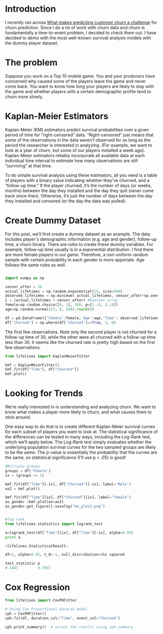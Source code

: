 # Introduction

I recently ran across [What makes predicting customer churn a challenge](https://medium.com/@b.khaleghi/what-makes-predicting-customer-churn-a-challenge-be195f35366e) for churn prediction. Since I do a lot of work with churn data and churn is fundamentally a time-to-event problem, I decided to check them out. I have decided to demo with the most well-known survival analysis models with the dummy player dataset.


# The problem

Suppose you work on a Top 10 mobile game. You and your producers have concerned why caused some of the players leave the game and never come back. You want to know how long your players are likely to stay with the game and whether players with a certain demographic profile tend to churn more slowly.


# Kaplan-Meier Estimators

Kaplan-Meier (KM) estimators predict survival probabilities over a given period of time for “right-censored” data. “Right-censored” just means that some of the observations in the data weren’t observed for as long as the period the researcher is interested in analyzing. (For example, we want to look at a year of churn, but some of our players installed a week ago). Kaplan-Meier estimators reliably incorporate all available data at each individual time interval to estimate how many observations are still “surviving” at that time.

To do simple survival analysis using these estimators, all you need is a table of players with a binary value indicating whether they’ve churned, and a “follow-up time.” If the player churned, it’s the number of days (or weeks, months) between the day they installed and the day they quit (never come back since then). Otherwise, it’s just the number of days between the day they installed and censored (or the day the data was pulled).


# Create Dummy Dataset

For this post, we’ll first create a dummy dataset as an example. The data includes player's demographic information (e.g. age and gender), follow-up time, a churn binary. There are rules to create these dummy variables. For example, follow-up time usually is in a exponential distribution. I find there are more female players in our game. Therefore, a non-uniform random sample with certain probability in each gender is more apporiate. Age follows the same rules as well.

```python

import numpy as np

censor_after = 30
actual_lifetimes = np.random.exponential(15, size=500)
observed_lifetimes = np.minimum( actual_lifetimes, censor_after*np.ones(500) )
C = (actual_lifetimes < censor_after) #boolean array
female=np.random.choice([0, 1], 500, p=[1./4, 3./4])
age=np.random.normal(23, 8, 500).round(0)

df = pd.DataFrame({'Female':female,'Age':age,'Time': observed_lifetimes,'Churned': C})
df['Churned'] = np.where(df['Churned']==True, 1, 0)
```

The first few observations. Note only the second player is not churned for a follow-up time of 30, while the other were all churned with a follow-up time less than 30. It seems like the churned rate is pretty high based on the first few observations.

```python
from lifelines import KaplanMeierFitter

kmf = KaplanMeierFitter()
kmf.fit(df["Time"], df["Churned"])
kmf.plot()
```

# Looking for Trends
We’re really interested in is understanding and analyzing churn. We want to know what makes a player more likely to churn, and what causes them to stick around.

One easy way to do that is to create different Kaplan-Meier survival curves for each subset of players you want to look at. The statistical significance of the differences can be tested in many ways, including the Log-Rank test, which we’ll apply below. The Log-Rank test simply evaluates whether the underlying population survival curves for the two sampled groups are likely to be the same. The p-value is essentially the probability that the curves are the same, so statistical significance (I’ll use p < .05) is good!

```python
#Multiple groups
groups = df['Female']
ix = (groups == 1)

kmf.fit(df["Time"][~ix], df["Churned"][~ix], label='Male')
ax2 = kmf.plot()

kmf.fit(df["Time"][ix], df["Churned"][ix], label='Female')
ax_gender =kmf.plot(ax=ax2)
ax_gender.get_figure().savefig("km_plot2.png")


#log rank
from lifelines.statistics import logrank_test

a=logrank_test(df["Time"][ix], df["Time"][~ix], alpha=0.95)
print a
```
```python
<lifelines.StatisticalResult:

df=1, alpha=0.95, t_0=-1, null_distribution=chi squared

test_statistic p 
0.1447         0.7037
```

# Cox Regression

```python
from lifelines import CoxPHFitter

# Using Cox Proportional Hazards model
cph = CoxPHFitter()
cph.fit(df, duration_col="Time", event_col="Churned")

cph.print_summary()  # access the results using cph.summary
```
